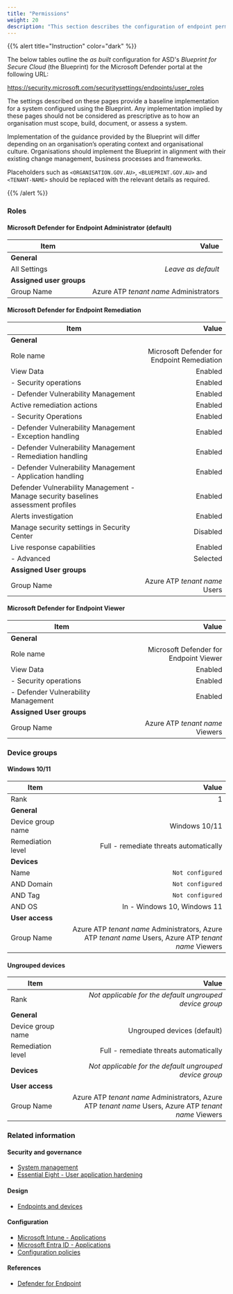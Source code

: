 ```yaml
---
title: "Permissions"
weight: 20
description: "This section describes the configuration of endpoint permissions within Microsoft Defender associated with systems built according to the guidance provided by ASD's Blueprint for Secure Cloud."
---
```


{{% alert title="Instruction" color="dark" %}}

The below tables outline the _as built_ configuration for ASD's _Blueprint for Secure Cloud_ (the Blueprint) for the Microsoft Defender portal at the following URL:

<https://security.microsoft.com/securitysettings/endpoints/user_roles>

The settings described on these pages provide a baseline implementation for a system configured using the Blueprint. Any implementation implied by these pages should not be considered as prescriptive as to how an organisation must scope, build, document, or assess a system.

Implementation of the guidance provided by the Blueprint will differ depending on an organisation’s operating context and organisational culture. Organisations should implement the Blueprint in alignment with their existing change management, business processes and frameworks.

Placeholders such as `<ORGANISATION.GOV.AU>`, `<BLUEPRINT.GOV.AU>` and `<TENANT-NAME>` should be replaced with the relevant details as required.

{{% /alert %}}

### Roles

#### Microsoft Defender for Endpoint Administrator (default)

| Item                     |                                  Value |
| ------------------------ | -------------------------------------: |
| **General**              |                                        |
| All Settings             |                     _Leave as default_ |
| **Assigned user groups** |                                        |
| Group Name               | Azure ATP _tenant name_ Administrators |

#### Microsoft Defender for Endpoint Remediation

| Item                                                                              |                                       Value |
| --------------------------------------------------------------------------------- | ------------------------------------------: |
| **General**                                                                       |                                             |
| Role name                                                                         | Microsoft Defender for Endpoint Remediation |
| View Data                                                                         |                                     Enabled |
| - Security operations                                                             |                                     Enabled |
| - Defender Vulnerability Management                                               |                                     Enabled |
| Active remediation actions                                                        |                                     Enabled |
| - Security Operations                                                             |                                     Enabled |
| - Defender Vulnerability Management - Exception handling                          |                                     Enabled |
| - Defender Vulnerability Management - Remediation handling                        |                                     Enabled |
| - Defender Vulnerability Management - Application handling                        |                                     Enabled |
| Defender Vulnerability Management - Manage security baselines assessment profiles |                                     Enabled |
| Alerts investigation                                                              |                                     Enabled |
| Manage security settings in Security Center                                       |                                    Disabled |
| Live response capabilities                                                        |                                     Enabled |
| - Advanced                                                                        |                                    Selected |
| **Assigned User groups**                                                          |                                             |
| Group Name                                                                        |               Azure ATP _tenant name_ Users |

#### Microsoft Defender for Endpoint Viewer

| Item                                |                                  Value |
| ----------------------------------- | -------------------------------------: |
| **General**                         |                                        |
| Role name                           | Microsoft Defender for Endpoint Viewer |
| View Data                           |                                Enabled |
| - Security operations               |                                Enabled |
| - Defender Vulnerability Management |                                Enabled |
| **Assigned User groups**            |                                        |
| Group Name                          |        Azure ATP _tenant name_ Viewers |

### Device groups

#### Windows 10/11

| Item              |                                                                                                  Value |
| ----------------- | -----------------------------------------------------------------------------------------------------: |
| Rank              |                                                                                                      1 |
| **General**       |                                                                                                        |
| Device group name |                                                                                          Windows 10/11 |
| Remediation level |                                                                 Full - remediate threats automatically |
| **Devices**       |                                                                                                        |
| Name              |                                                                                       `Not configured` |
| AND Domain        |                                                                                       `Not configured` |
| AND Tag           |                                                                                       `Not configured` |
| AND OS            |                                                                            In - Windows 10, Windows 11 |
| **User access**   |                                                                                                        |
| Group Name        | Azure ATP _tenant name_ Administrators, Azure ATP _tenant name_ Users, Azure ATP _tenant name_ Viewers |

#### Ungrouped devices

| Item              |                                                                                                  Value |
| ----------------- | -----------------------------------------------------------------------------------------------------: |
| Rank              |                                                _Not applicable for the default ungrouped device group_ |
| **General**       |                                                                                                        |
| Device group name |                                                                            Ungrouped devices (default) |
| Remediation level |                                                                 Full - remediate threats automatically |
| **Devices**       |                                                _Not applicable for the default ungrouped device group_ |
| **User access**   |                                                                                                        |
| Group Name        | Azure ATP _tenant name_ Administrators, Azure ATP _tenant name_ Users, Azure ATP _tenant name_ Viewers |

### Related information

#### Security and governance

- [System management](/security-and-governance/system-security-plan/system-management)
- [Essential Eight - User application hardening](/security-and-governance/essential-eight/user-application-hardening)

#### Design

- [Endpoints and devices](/design/platform/security/endpoint-security)

#### Configuration

- [Microsoft Intune - Applications](/configuration/intune/apps)
- [Microsoft Entra ID - Applications](/configuration/entra-id/applications)
- [Configuration policies](/configuration/intune/devices/configuration-policies)

#### References

- [Defender for Endpoint](https://learn.microsoft.com/microsoft-365/security/defender-endpoint)
